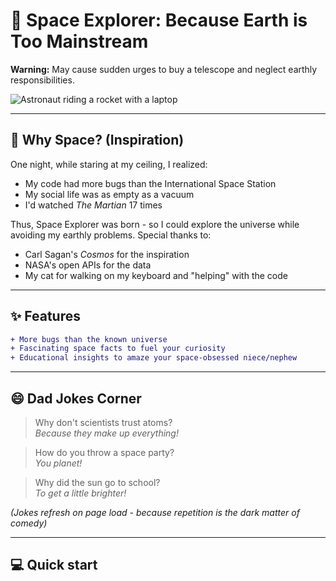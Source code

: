 # 🌌 Space Explorer: Because Earth is Too Mainstream  

**Warning:** May cause sudden urges to buy a telescope and neglect earthly responsibilities.  

![Astronaut riding a rocket with a laptop](https://media.giphy.com/media/v1.Y2lkPTc5MGI3NjExdjljcmp2bDBsdmRmeWg1ZHd5ZDlpY3h1ZnFibWljYTl4bDAzN2J3cSZlcD12MV9naWZzX3NlYXJjaCZjdD1n/2Eh9l5e0QH41sg0bbL/giphy.gif)

---

## 🌠 Why Space? (Inspiration)  

One night, while staring at my ceiling, I realized:  
- My code had more bugs than the International Space Station  
- My social life was as empty as a vacuum  
- I'd watched *The Martian* 17 times  

Thus, Space Explorer was born - so I could explore the universe while avoiding my earthly problems. Special thanks to:  
- Carl Sagan's *Cosmos* for the inspiration  
- NASA's open APIs for the data  
- My cat for walking on my keyboard and "helping" with the code  

---
## ✨ Features
```diff
+ More bugs than the known universe  
+ Fascinating space facts to fuel your curiosity  
+ Educational insights to amaze your space-obsessed niece/nephew  
```
---

## 😄 Dad Jokes Corner  

> Why don't scientists trust atoms?  
> *Because they make up everything!*  

> How do you throw a space party?  
> *You planet!*  

> Why did the sun go to school?  
> *To get a little brighter!*  

*(Jokes refresh on page load - because repetition is the dark matter of comedy)*  

---

## 💻 Quick start
